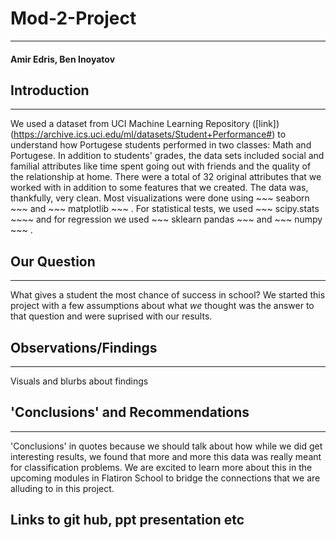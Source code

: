 # Mod-2-Project
---
#### Amir Edris, Ben Inoyatov

## Introduction
---
We used a dataset from UCI Machine Learning Repository ([link])(https://archive.ics.uci.edu/ml/datasets/Student+Performance#) to understand how Portugese students performed in two classes: Math and Portugese. In addition to students' grades, the data sets included social and familial attributes like time spent going out with friends and the quality of the relationship at home. There were a total of 32 original attributes that we worked with in addition to some features that we created. The data was, thankfully, very clean. 
Most visualizations were done using ~~~ seaborn ~~~ and ~~~ matplotlib ~~~ . For statistical tests, we used ~~~ scipy.stats ~~~~ and for regression we used ~~~ sklearn pandas ~~~ and ~~~ numpy ~~~ .

## Our Question 
---
What gives a student the most chance of success in school? We started this project with a few assumptions about what *we* thought was the answer to that question and were suprised with our results. 

## Observations/Findings
---
Visuals and blurbs about findings 

## 'Conclusions' and Recommendations 
---
'Conclusions' in quotes because we should talk about how while we did get interesting results, we found that more and more this data was really meant for classification problems. We are excited to learn more about this in the upcoming modules in Flatiron School to bridge the connections that we are alluding to in this project. 

## Links to git hub, ppt presentation etc 
